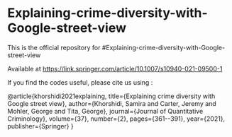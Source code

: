# Explaining-crime-diversity-with-Google-street-view

This is the official repository for #Explaining-crime-diversity-with-Google-street-view

 Available at https://link.springer.com/article/10.1007/s10940-021-09500-1
 
If you find the codes useful, please cite us using :

@article{khorshidi2021explaining,
  title={Explaining crime diversity with Google street view},
  author={Khorshidi, Samira and Carter, Jeremy and Mohler, George and Tita, George},
  journal={Journal of Quantitative Criminology},
  volume={37},
  number={2},
  pages={361--391},
  year={2021},
  publisher={Springer}
}
